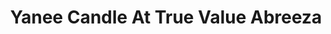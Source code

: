 ---
title: "Yanee Candle At True Value Abreeza"
url: /davao-city/yanee-candle-at-true-value-abreeza/
shop: Warenhaus
---